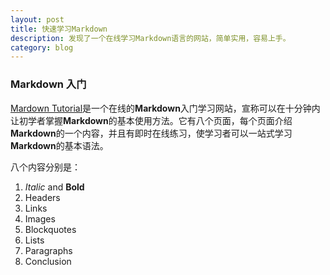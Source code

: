 ```yaml
---
layout: post
title: 快速学习Markdown
description: 发现了一个在线学习Markdown语言的网站，简单实用，容易上手。
category: blog
---
```



### Markdown 入门

[Mardown Tutorial](http://www.markdowntutorial.com)是一个在线的**Markdown**入门学习网站，宣称可以在十分钟内让初学者掌握**Markdown**的基本使用方法。它有八个页面，每个页面介绍**Markdown**的一个内容，并且有即时在线练习，使学习者可以一站式学习**Markdown**的基本语法。

八个内容分别是：

1. _Italic_ and **Bold**
2. Headers
3. Links
4. Images
5. Blockquotes
6. Lists
7. Paragraphs
8. Conclusion
